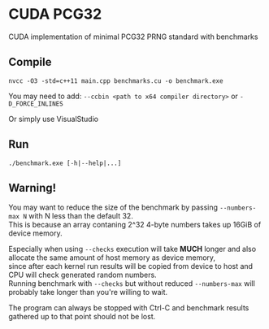 # CUDA PCG32 

CUDA implementation of minimal PCG32 PRNG standard with benchmarks

## Compile

```
nvcc -O3 -std=c++11 main.cpp benchmarks.cu -o benchmark.exe
```
You may need to add: `--ccbin <path to x64 compiler directory>` or `-D_FORCE_INLINES`

Or simply use VisualStudio

## Run

```
./benchmark.exe [-h|--help|...]
```

## Warning! 

You may want to reduce the size of the benchmark by passing `--numbers-max N` with N less than the default 32.  
This is because an array contaning 2^32 4-byte numbers takes up 16GiB of device memory.

Especially when using `--checks` execution will take **MUCH** longer and also allocate the same amount of host memory as device memory,  
since after each kernel run results will be copied from device to host and CPU will check generated random numbers.  
Running benchmark with `--checks` but without reduced `--numbers-max` will probably take longer than you're willing to wait.

The program can always be stopped with Ctrl-C and benchmark results gathered up to that point should not be lost.
